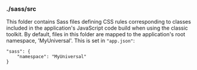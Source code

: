 ### ./sass/src

This folder contains Sass files defining CSS rules corresponding to classes
included in the application's JavaScript code build when using the classic toolkit.
By default, files in this folder are mapped to the application's root namespace, 'MyUniversal'.
This is set in `"app.json"`:

    "sass": {
        "namespace": "MyUniversal"
    }